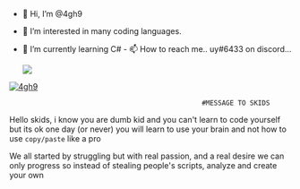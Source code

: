  - 👋 Hi, I’m @4gh9
  - 👀 I’m interested in many coding languages.
   - 🌱 I’m currently learning C#
    -  📫 How to reach me.. uy#6433 on discord...
        
        
        <img src="https://discord.c99.nl/widget/theme-1/909623557670187090.png"/></a>



<a href="hi.com" target="_blank"> <img src="https://c.tenor.com/lke_O1TgxVIAAAAM/grunge-aesthetic.gif" alt="4gh9"/></a>

                                                    #MESSAGE TO SKIDS

Hello skids, i know you are dumb kid and you can't learn to code yourself but its ok one day (or never) you will learn to use your brain and not how to use `copy/paste` like a pro

We all started by struggling but with real passion, and a real desire we can only progress so instead of stealing people's scripts, analyze and create your own
